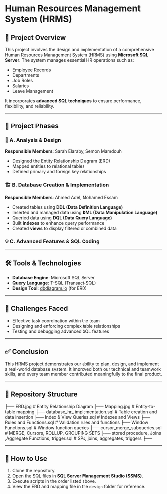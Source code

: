 # Human Resources Management System (HRMS)

## 📘 Project Overview
This project involves the design and implementation of a comprehensive Human Resources Management System (HRMS) using **Microsoft SQL Server**. The system manages essential HR operations such as:

- Employee Records
- Departments
- Job Roles
- Salaries
- Leave Management

It incorporates **advanced SQL techniques** to ensure performance, flexibility, and reliability.

---

## 🔄 Project Phases

### 📐 A. Analysis & Design  
**Responsible Members**: Sarah Elaraby, Semon Mamdouh  
- Designed the Entity Relationship Diagram (ERD)  
- Mapped entities to relational tables  
- Defined primary and foreign key relationships  

### 🏗️ B. Database Creation & Implementation  
**Responsible Members**: Ahmed Adel, Mohamed Essam  
- Created tables using **DDL (Data Definition Language)**  
- Inserted and managed data using **DML (Data Manipulation Language)**  
- Queried data using **DQL (Data Query Language)**  
- Built **indexes** to enhance query performance  
- Created **views** to display filtered or combined data  

### 💡 C. Advanced Features & SQL Coding

---

## 🛠️ Tools & Technologies

- **Database Engine**: Microsoft SQL Server  
- **Query Language**: T-SQL (Transact-SQL)  
- **Design Tool**: [dbdiagram.io](https://dbdiagram.io) (for ERD)

---

## 🚧 Challenges Faced

- Effective task coordination within the team  
- Designing and enforcing complex table relationships  
- Testing and debugging advanced SQL features

---

## ✅ Conclusion

This HRMS project demonstrates our ability to plan, design, and implement a real-world database system. It improved both our technical and teamwork skills, and every team member contributed meaningfully to the final product.

---

## 📂 Repository Structure
├── ERD.jpg # Entity Relationship Diagram ├── Mapping.jpg # Entity-to-table mapping ├── database_hr_ implementation.sql # Table creation and data insertion ├── Index & View Queries.sql # Indexes and Views ├── Rules and Functions.sql # Validation rules and functions ├── Window Functions.sql # Window function queries ├── cursor_merge_subqueries.sql # MERGE, Cursors, ROLLUP, GROUPING SETS ├── stored procedure, Joins ,Aggregate Functions, trigger.sql # SPs, joins, aggregates, triggers ├──

---

## 📎 How to Use

1. Clone the repository.
2. Open the SQL files in **SQL Server Management Studio (SSMS)**.
3. Execute scripts in the order listed above.
4. View the ERD and mapping file in the `design` folder for reference.
